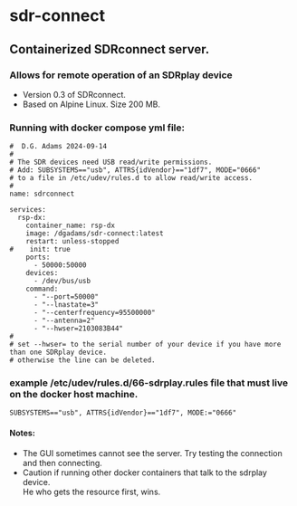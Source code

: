 # sdr-connect 
## Containerized SDRconnect server.  
### Allows for remote operation of an SDRplay device
- Version 0.3 of SDRconnect.
- Based on Alpine Linux.  Size 200 MB.
### Running with docker compose yml file:
```
#  D.G. Adams 2024-09-14
#
# The SDR devices need USB read/write permissions.
# Add: SUBSYSTEMS=="usb", ATTRS{idVendor}=="1df7", MODE="0666"
# to a file in /etc/udev/rules.d to allow read/write access.
#
name: sdrconnect

services:
  rsp-dx:
    container_name: rsp-dx
    image: /dgadams/sdr-connect:latest
    restart: unless-stopped
#    init: true
    ports:
      - 50000:50000
    devices:
      - /dev/bus/usb
    command:
      - "--port=50000"
      - "--lnastate=3"
      - "--centerfrequency=95500000"
      - "--antenna=2"
      - "--hwser=2103083B44"
#
# set --hwser= to the serial number of your device if you have more than one SDRplay device.
# otherwise the line can be deleted.
```
### example /etc/udev/rules.d/66-sdrplay.rules file that must live on the docker host machine.
```
SUBSYSTEMS=="usb", ATTRS{idVendor}=="1df7", MODE:="0666"

```
#### Notes:
 - The GUI sometimes cannot see the server.  Try testing the connection and then connecting.
 - Caution if running other docker containers that talk to the sdrplay device.  
He who gets the resource first, wins.
